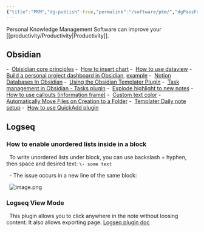 ```yaml
---
{"title":"PKM","dg-publish":true,"permalink":"/software/pkm/","dgPassFrontmatter":true}
---
```


Personal Knowledge Management Software can improve your [[productivity/Productivity\|Productivity]].

## Obsidian

-  [Obisidian core principles](https://tfthacker.medium.com/obsidian-understanding-its-core-design-principles-7f3fafbd6e36)
-  [How to insert chart](https://www.youtube.com/watch?v=rXhUeV5Ko7g)
-  [How to use dataview](https://www.youtube.com/watch?v=8yjNuiSBSAM&list=PL7oLu8NfQd84_gsyqBVSVgUmCCgcvSZMx&index=13)
-  [Build a personal project dashboard in Obsidian](https://www.youtube.com/watch?v=jL3q71EM42M), [example](https://bagerbach.com/blog/projects-and-goals-obsidian)
-  [Notion Databases In Obsidian](https://www.youtube.com/watch?v=9oaEOFPxT9g)
-  [Using the Obsidian Templater Plugin](https://www.youtube.com/watch?v=5j9fAvJCaig)
-  [Task management in Obsidian - Tasks plugin](https://www.youtube.com/watch?v=SAfBpltPx0w)
-  [Explode highlight to new notes](https://www.youtube.com/watch?v=5kkcqAn6joU)
-  [How to use callouts (information frame)](https://help.obsidian.md/How+to/Use+callouts)
-  [Custom text color](https://forum.obsidian.md/t/coloured-text/18031/2)
-  [Automatically Move Files on Creation to a Folder](https://www.youtube.com/watch?v=9V5stavM5qQ)
-  [Templater Daily note setup](https://dannb.org/blog/2022/obsidian-daily-note-template/)
-  [How to use QuickAdd plugin](https://www.youtube.com/watch?v=LrQVQ37y6IU)

## Logseq

### How to enable unordered lists inside in a block

  To write unordered lists under block, you can use backslash + hyphen, then space and desired text: `\- some text`

  \- The issue occurs in a new line of the same block:

  ![image.png](../_media/image_1668858697957_0.png ':size=600')  

### Logseq View Mode

  This plugin allows you to click anywhere in the note without loosing content. It also allows exporting page. [Logseq plugin doc](https://github.com/sethyuan/logseq-plugin-doc)
  